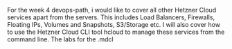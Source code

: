For the week 4 devops-path, i would like to cover all other Hetzner Cloud services apart from the servers. This includes Load Balancers, Firewalls, Floating IPs, Volumes and Snapshots, S3/Storage etc. I will also cover how to use the Hetzner Cloud CLI tool hcloud to manage these services from the command line. The labs for the .mdcl